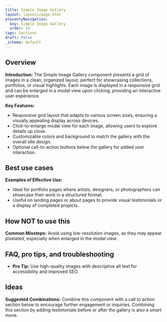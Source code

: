 ```yaml
---
title: Simple Image Gallery
layout: layouts/page.html
eleventyNavigation:
  key: Simple Image Gallery
  order: 14
tags: Sections
draft: false
_schema: default
---
```

## Overview
**Introduction:** The Simple Image Gallery component presents a grid of images in a clean, organized layout, perfect for showcasing collections, portfolios, or visual highlights. Each image is displayed in a responsive grid and can be enlarged in a modal view upon clicking, providing an interactive user experience.

**Key Features:** 
- Responsive grid layout that adapts to various screen sizes, ensuring a visually appealing display across devices.
- Click-to-enlarge modal view for each image, allowing users to explore details up close.
- Customizable colors and background to match the gallery with the overall site design.
- Optional call-to-action buttons below the gallery for added user interaction.

## Best use cases
**Examples of Effective Use:** 
- Ideal for portfolio pages where artists, designers, or photographers can showcase their work in a structured format.
- Useful on landing pages or about pages to provide visual testimonials or a display of completed projects.

## How **NOT** to use this
**Common Missteps:** 
Avoid using low-resolution images, as they may appear pixelated, especially when enlarged in the modal view.

## FAQ, pro tips, and troubleshooting
- **Pro Tip:** Use high-quality images with descriptive alt text for accessibility and improved SEO.

## Ideas
**Suggested Combinations:** Combine this component with a call to action section below to encourage further engagement or inquiries. Combining this section by adding testimonials before or after the gallery is also a smart move.
